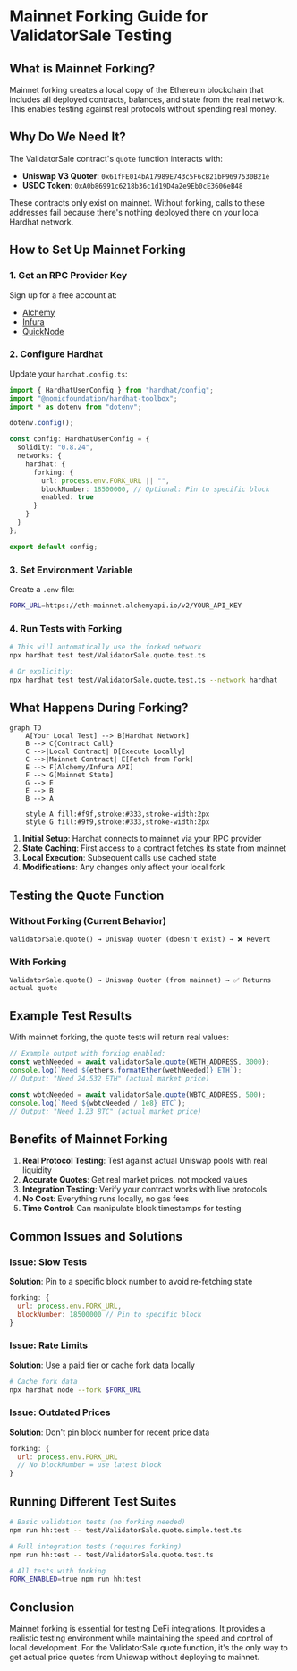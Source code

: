 # Mainnet Forking Guide for ValidatorSale Testing

## What is Mainnet Forking?

Mainnet forking creates a local copy of the Ethereum blockchain that includes all deployed contracts, balances, and state from the real network. This enables testing against real protocols without spending real money.

## Why Do We Need It?

The ValidatorSale contract's `quote` function interacts with:
- **Uniswap V3 Quoter**: `0x61fFE014bA17989E743c5F6cB21bF9697530B21e`
- **USDC Token**: `0xA0b86991c6218b36c1d19D4a2e9Eb0cE3606eB48`

These contracts only exist on mainnet. Without forking, calls to these addresses fail because there's nothing deployed there on your local Hardhat network.

## How to Set Up Mainnet Forking

### 1. Get an RPC Provider Key

Sign up for a free account at:
- [Alchemy](https://www.alchemy.com/) 
- [Infura](https://infura.io/)
- [QuickNode](https://www.quicknode.com/)

### 2. Configure Hardhat

Update your `hardhat.config.ts`:

```typescript
import { HardhatUserConfig } from "hardhat/config";
import "@nomicfoundation/hardhat-toolbox";
import * as dotenv from "dotenv";

dotenv.config();

const config: HardhatUserConfig = {
  solidity: "0.8.24",
  networks: {
    hardhat: {
      forking: {
        url: process.env.FORK_URL || "",
        blockNumber: 18500000, // Optional: Pin to specific block
        enabled: true
      }
    }
  }
};

export default config;
```

### 3. Set Environment Variable

Create a `.env` file:
```bash
FORK_URL=https://eth-mainnet.alchemyapi.io/v2/YOUR_API_KEY
```

### 4. Run Tests with Forking

```bash
# This will automatically use the forked network
npx hardhat test test/ValidatorSale.quote.test.ts

# Or explicitly:
npx hardhat test test/ValidatorSale.quote.test.ts --network hardhat
```

## What Happens During Forking?

```mermaid
graph TD
    A[Your Local Test] --> B[Hardhat Network]
    B --> C{Contract Call}
    C -->|Local Contract| D[Execute Locally]
    C -->|Mainnet Contract| E[Fetch from Fork]
    E --> F[Alchemy/Infura API]
    F --> G[Mainnet State]
    G --> E
    E --> B
    B --> A
    
    style A fill:#f9f,stroke:#333,stroke-width:2px
    style G fill:#9f9,stroke:#333,stroke-width:2px
```

1. **Initial Setup**: Hardhat connects to mainnet via your RPC provider
2. **State Caching**: First access to a contract fetches its state from mainnet
3. **Local Execution**: Subsequent calls use cached state
4. **Modifications**: Any changes only affect your local fork

## Testing the Quote Function

### Without Forking (Current Behavior)
```
ValidatorSale.quote() → Uniswap Quoter (doesn't exist) → ❌ Revert
```

### With Forking
```
ValidatorSale.quote() → Uniswap Quoter (from mainnet) → ✅ Returns actual quote
```

## Example Test Results

With mainnet forking, the quote tests will return real values:

```javascript
// Example output with forking enabled:
const wethNeeded = await validatorSale.quote(WETH_ADDRESS, 3000);
console.log(`Need ${ethers.formatEther(wethNeeded)} ETH`);
// Output: "Need 24.532 ETH" (actual market price)

const wbtcNeeded = await validatorSale.quote(WBTC_ADDRESS, 500);
console.log(`Need ${wbtcNeeded / 1e8} BTC`);
// Output: "Need 1.23 BTC" (actual market price)
```

## Benefits of Mainnet Forking

1. **Real Protocol Testing**: Test against actual Uniswap pools with real liquidity
2. **Accurate Quotes**: Get real market prices, not mocked values
3. **Integration Testing**: Verify your contract works with live protocols
4. **No Cost**: Everything runs locally, no gas fees
5. **Time Control**: Can manipulate block timestamps for testing

## Common Issues and Solutions

### Issue: Slow Tests
**Solution**: Pin to a specific block number to avoid re-fetching state
```javascript
forking: {
  url: process.env.FORK_URL,
  blockNumber: 18500000 // Pin to specific block
}
```

### Issue: Rate Limits
**Solution**: Use a paid tier or cache fork data locally
```bash
# Cache fork data
npx hardhat node --fork $FORK_URL
```

### Issue: Outdated Prices
**Solution**: Don't pin block number for recent price data
```javascript
forking: {
  url: process.env.FORK_URL
  // No blockNumber = use latest block
}
```

## Running Different Test Suites

```bash
# Basic validation tests (no forking needed)
npm run hh:test -- test/ValidatorSale.quote.simple.test.ts

# Full integration tests (requires forking)
npm run hh:test -- test/ValidatorSale.quote.test.ts

# All tests with forking
FORK_ENABLED=true npm run hh:test
```

## Conclusion

Mainnet forking is essential for testing DeFi integrations. It provides a realistic testing environment while maintaining the speed and control of local development. For the ValidatorSale quote function, it's the only way to get actual price quotes from Uniswap without deploying to mainnet.